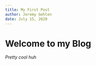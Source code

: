 ```yaml
---
title: My First Post
author: Jeremy Gehlen
date: July 15, 2020
---
```


# Welcome to my Blog

*Pretty cool huh*